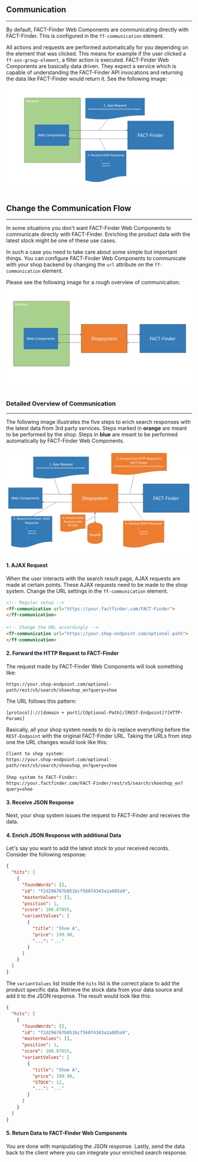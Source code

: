 ## Communication

---
By default, FACT-Finder Web Components are communicating directly with FACT-Finder. This is configured in the `ff-communication` element.

All actions and requests are performed automatically for you depending on the element that was
clicked.
This means for example if the user clicked a `ff-asn-group-element`, a filter action is executed. FACT-Finder Web Components are basically data driven.
They expect a service which is capable of understanding the FACT-Finder API invocations and returning the data like FACT-Finder would return it.
See the following image:

![Folie3.PNG](/images/kommunikation/Folie3_ng.PNG)

## Change the Communication Flow

---
In some situations you don't want FACT-Finder Web Components to communicate directly with FACT-Finder.
Enriching the product data with the latest stock might be one of these use cases.

In such a case you need to take care about some simple but important things.
You can configure FACT-Finder Web Components to communicate with your shop backend by changing the `url` attribute on the `ff-communication` element.

Please see the following image for a rough overview of communication:
![Folie1.PNG](/images/kommunikation/Folie1.PNG)

### Detailed Overview of Communication

---
The following image illustrates the five steps to erich search responses with the latest data from 3rd party services.
Steps marked in __orange__ are meant to be performed by the shop.
Steps in __blue__ are meant to be performed automatically by FACT-Finder Web Components.

![Folie2.PNG](/images/kommunikation/Folie2_ng.PNG)

#### 1. AJAX Request

When the user interacts with the search result page, AJAX requests are made at certain points.
These AJAX requests need to be made to the shop system.
Change the URL settings in the `ff-communication` element.

```html
<!-- Regular setup -->
<ff-communication url="https://your.factfinder.com/FACT-Finder">
</ff-communication>

<!-- Change the URL accordingly -->
<ff-communication url="https://your.shop-endpoint.com/optional-path">
</ff-communication>
```


#### 2. Forward the HTTP Request to FACT-Finder

The request made by FACT-Finder Web Components will look something like:
```
https://your.shop-endpoint.com/optional-path/rest/v5/search/shoeshop_en?query=shoe
```

The URL follows this pattern:

```
[protocol]://[domain + port]/[Optional-Path]/[REST-Endpoint]?[HTTP-Params]
```

Basically, all your shop system needs to do is replace everything before the `REST-Endpoint` with the original FACT-Finder URL.
Taking the URLs from step one the URL changes would look like this:

```
Client to shop system:
https://your.shop-endpoint.com/optional-path/rest/v5/search/shoeshop_en?query=shoe

Shop system to FACT-Finder:
https://your.factfinder.com/FACT-Finder/rest/v5/search/shoeshop_en?query=shoe
```

#### 3. Receive JSON Response

Next, your shop system issues the request to FACT-Finder and receives the data.

#### 4. Enrich JSON Response with additional Data

Let's say you want to add the latest stock to your received records. Consider the following response:

```json
{
  "hits": [
    {
      "foundWords": [],
      "id": "f2d296767b851bcf56074343a1a805a9",
      "masterValues": [],
      "position": 1,
      "score": 106.07055,
      "variantValues": [
        {
          "title": "Shoe A",
          "price": 199.90,
          "...": "..."
        }
      ]
    }
  ]
}
```

The `variantValues` list inside the `hits` list is the correct place to add the product specific data.
Retrieve the stock data from your data source and add it to the JSON response.
The result would look like this:

```json
{
  "hits": [
    {
      "foundWords": [],
      "id": "f2d296767b851bcf56074343a1a805a9",
      "masterValues": [],
      "position": 1,
      "score": 106.07055,
      "variantValues": [
        {
          "title": "Shoe A",
          "price": 199.90,
          "STOCK": 12,
          "...": "..."
        }
      ]
    }
  ]
}
```

#### 5. Return Data to FACT-Finder Web Components

You are done with manipulating the JSON response.
Lastly, send the data back to the client where you can integrate your enriched search response.

